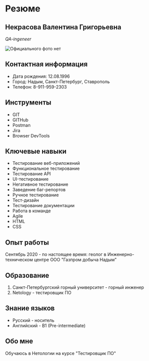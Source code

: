 # Резюме

## Некрасова Валентина Григорьевна
*QA-ingeneer*

<image src="images\Photo2.jpg" alt="Официального фото нет">

## Контактная информация

* Дата рождения: 12.08.1996
* Город: Надым, Санкт-Петербург, Ставрополь
* Телефон: 8-911-959-2303

## Инструменты

* GIT
* GITHub
* Postman
* Jira
* Browser DevTools

## Ключевые навыки

* Тестирование веб-приложений
* Функциональное тестирование
* Тестирование API
* UI-тестирование
* Негативное тестирование
* Заведение баг-репортов
* Ручное тестирование
* Тест-дизайн
* Тестирование документации
* Работа в команде
* Agile
* HTML
* CSS

## Опыт работы

Сентябрь 2020 - по настоящее время:
геолог в Инженерно-техническом центре ООО "Газпром добыча Надым" 

## Образование

1. Санкт-Петербургский горный университет - горный инженер
2. Netology - тестировщик ПО

## Знание языков

* Русский - носитель
* Английский - B1 (Pre-intermediate)

## Обо мне

Обучаюсь в Нетологии на курсе "Тестировщик ПО"

